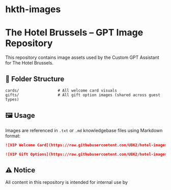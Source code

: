# hkth-images
# The Hotel Brussels – GPT Image Repository

This repository contains image assets used by the Custom GPT Assistant for The Hotel Brussels. 
## 📁 Folder Structure

```
cards/                 # All welcome card visuals
gifts/                 # All gift option images (shared across guest types)
```

## 🖼️ Usage

Images are referenced in `.txt` or `.md` knowledgebase files using Markdown format:

```markdown
![VIP Welcome Card](https://raw.githubusercontent.com/UBK2/hotel-images/main/cards/cardtype_blank.jpg)

![VIP Gift Options](https://raw.githubusercontent.com/UBK2/hotel-images/main/gifts/vip_gifts.jpg)
```

## ⚠️ Notice

All content in this repository is intended for internal use by
